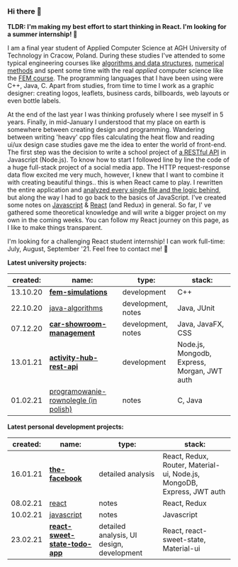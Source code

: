 <link href="styles.css" rel="stylesheet"></link>

### Hi there 👋

**TLDR: I'm making my best effort to start thinking in React. I'm looking for a summer internship! 👀**

I am a final year student of Applied Computer Science at AGH University of Technology in Cracow, Poland. During these studies I've attended to some typical engineering courses like [algorithms and data structures](https://github.com/gregwell/algorithms-and-data-structures), [numerical methods](https://github.com/gregwell/numerical-methods/tree/master/NumericalMethods3/NumericalMethods3) and spent some time with the real *applied* computer science like the [FEM course](https://github.com/gregwell/fem-simulations). The programming languages that I have been using were C++, Java, C. Apart from studies, from time to time I work as a graphic designer: creating logos, leaflets, business cards, billboards, web layouts or even bottle labels.

At the end of the last year I was thinking profusely where I see myself in 5 years. Finally, in mid-January I understood that my place on earth is somewhere between creating design and programming. Wandering between writing 'heavy' cpp files calculating the heat flow and reading ui/ux design case studies gave me the idea to enter the world of front-end. The first step was the decision to write a school project of [a RESTful API](https://github.com/gregwell/activity-hub) in Javascript (Node.js). To know how to start I followed line by line the code of a huge full-stack project of a social media app. The HTTP request-response data flow excited me very much, however, I knew that I want to combine it with creating beautiful things.. this is when React came to play. I rewritten the entire application and [analyzed every single file and the logic behind](https://github.com/gregwell/the-facebook), but along the way I had to go back to the basics of JavaScript. I've created some notes on [Javascript](https://github.com/gregwell/university-notes/blob/main/english/javascript/javascript.md) & [React](https://github.com/gregwell/university-notes/blob/main/english/javascript/react.md) (and Redux) in general. So far, I' ve gathered some theoretical knowledge and will write a bigger project on my own in the coming weeks. You can follow my React journey on this page, as I like to make things transparent.

I'm looking for a challenging React student internship! I can work full-time: July, August, September '21. Feel free to contact me! 💬

<div class="divtable">
   <p><strong>Latest university projects:</strong></p>
   <table>
      <thead>
         <tr>
            <th>created:</th>
            <th>name:</th>
            <th>type:</th>
            <th>stack:</th>
         </tr>
      </thead>
      <tbody>
         <tr class="featuredtr">
            <td>13.10.20</td>
            <td><strong><a href="https://github.com/gregwell/fem-simulations">fem-simulations</a></strong></td>
            <td>development</td>
            <td>C++</td>
         </tr>
         <tr>
            <td>22.10.20</td>
            <td><a href="https://github.com/gregwell/java-algorithms">java-algorithms</a></td>
            <td>development, notes</td>
            <td>Java, JUnit</td>
         </tr>
         <tr class = "featuredtr">
            <td>07.12.20</td>
            <td><strong><a href="https://github.com/gregwell/car-showroom-management">car-showroom-management</a></strong></td>
            <td>development, notes</td>
            <td>Java, JavaFX, CSS</td>
         </tr>
         <tr class = "featuredtr">
            <td>13.01.21</td>
            <td><strong><a href="https://github.com/gregwell/activity-hub-rest-api">activity-hub-rest-api</a></strong></td>
            <td>development</td>
            <td>Node.js, Mongodb, Express, Morgan, JWT auth</td>
         </tr>
         <tr>
            <td>01.02.21</td>
            <td><a href="https://github.com/gregwell/university-notes/blob/main/polish/programowanie-rownolegle.md">programowanie-rownolegle (in polish)</a></td>
            <td>notes</td>
            <td>C, Java</td>
         </tr>
      </tbody>
   </table>
   <p><strong>Latest personal development projects:</strong></p>
   <table>
      <thead>
         <tr>
            <th>created:</th>
            <th>name:</th>
            <th>type:</th>
            <th>stack:</th>
         </tr>
      </thead>
      <tbody>
         <tr class="featuredtr" >
            <td>16.01.21</td>
            <td><strong><a href="https://github.com/gregwell/the-facebook">the-facebook</a></strong></td>
            <td>detailed analysis</td>
            <td>React, Redux, Router, Material-ui, Node.js, MongoDB, Express, JWT auth</td>
         </tr>
         <tr>
            <td>08.02.21</td>
            <td><a href="https://github.com/gregwell/university-notes/blob/main/english/javascript/react.md">react</a></td>
            <td>notes</td>
            <td>React, Redux</td>
         </tr>
         <tr>
            <td>10.02.21</td>
            <td><a href="https://github.com/gregwell/university-notes/blob/main/english/javascript/javascript.md">javascript</a></td>
            <td>notes</td>
            <td>Javascript</td>
         </tr>
         <tr class="featuredtr">
            <td>23.02.21</td>
            <td><strong><a href="https://github.com/gregwell/react-sweet-state-todo-app">react-sweet-state-todo-app</a></strong></td>
            <td>detailed analysis, UI design, development</td>
            <td>React, react-sweet-state, Material-ui</td>
         </tr>
      </tbody>
   </table>
</div>